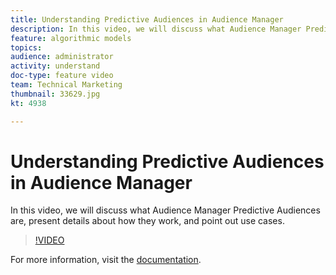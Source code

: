 ```yaml
---
title: Understanding Predictive Audiences in Audience Manager
description: In this video, we will discuss what Audience Manager Predictive Audiences are, present details about how they work, and point out use cases.
feature: algorithmic models
topics: 
audience: administrator
activity: understand
doc-type: feature video
team: Technical Marketing
thumbnail: 33629.jpg
kt: 4938

---
```


# Understanding Predictive Audiences in Audience Manager

In this video, we will discuss what Audience Manager Predictive Audiences are, present details about how they work, and point out use cases.

>[!VIDEO](https://video.tv.adobe.com/v/33629/?quality=12)

For more information, visit the [documentation](https://docs.adobe.com/content/help/en/audience-manager/user-guide/features/algorithmic-models/predictive-audiences/predictive-audiences.html).
